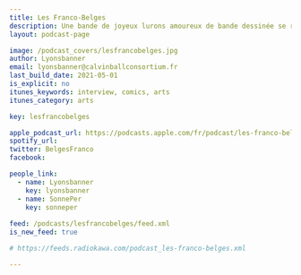 ```yaml
---
title: Les Franco-Belges
description: Une bande de joyeux lurons amoureux de bande dessinée se réunissent chaque mois pour parler de leurs séries préférées.
layout: podcast-page

image: /podcast_covers/lesfrancobelges.jpg
author: Lyonsbanner
email: lyonsbanner@calvinballconsortium.fr
last_build_date: 2021-05-01
is_explicit: no
itunes_keywords: interview, comics, arts
itunes_category: arts

key: lesfrancobelges

apple_podcast_url: https://podcasts.apple.com/fr/podcast/les-franco-belges/id1523278077
spotify_url: 
twitter: BelgesFranco
facebook:

people_link: 
  - name: Lyonsbanner
    key: lyonsbanner
  - name: SonnePer
    key: sonneper
    
feed: /podcasts/lesfrancobelges/feed.xml 
is_new_feed: true

# https://feeds.radiokawa.com/podcast_les-franco-belges.xml

---
```


<Podcast/>
